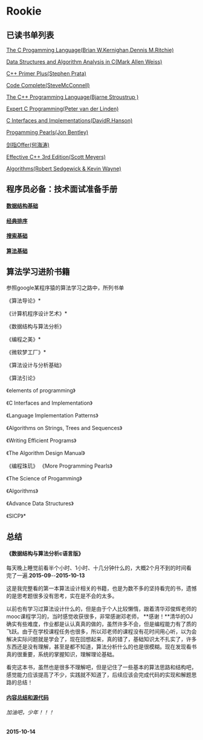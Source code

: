 # Rookie
## <a name = "book"> </a>已读书单列表
[The C Progamming Language(Brian W.Kernighan,Dennis M.Ritchie)](https://github.com/ywang2014/Rookie/tree/master/Src/c_programming_language)

[Data Structures and Algorithm Analysis in C(Mark Allen Weiss)](https://github.com/ywang2014/Rookie/tree/master/Src/dsa)

[C++ Primer Plus(Stephen Prata)](https://github.com/ywang2014/Rookie/tree/master/Src/c_plus_plus_primer_plus)

[Code Complete(SteveMcConnell)](https://github.com/ywang2014/Rookie/tree/master/Src/code_complete)

[The C++ Programming Language(Bjarne Stroustrup )](https://github.com/ywang2014/Rookie/tree/master/Src/The_Cpp_Programming_Language)

[Expert C Programming(Peter van der Linden)](https://github.com/ywang2014/Rookie/tree/master/Src/expert_c)

[C Interfaces and Implementations(DavidR.Hanson)](https://github.com/ywang2014/Rookie/tree/master/Src/CInterfacesAndImplementations)

[Progamming Pearls(Jon Bentley)](https://github.com/ywang2014/Rookie/tree/master/Src/ProgrammingPearls)

[剑指Offer(何海涛)](https://github.com/ywang2014/Rookie/tree/master/Src/sword_offer)

[Effective C++ 3rd Edition(Scott Meyers)](https://github.com/ywang2014/Rookie/tree/master/Src/effective_cpp)

[Algorithms(Robert Sedgewick & Kevin Wayne)](https://github.com/ywang2014/Rookie/tree/master/Src/Algorithms)


## 程序员必备：技术面试准备手册

#### [数据结构基础](https://github.com/ywang2014/Rookie/blob/master/Blogs/DS%26A/BasicDataStructure.md)

#### [经典排序](https://github.com/ywang2014/Rookie/blob/master/Blogs/DS%26A/Sort.md "Title")  

#### [搜索基础](https://github.com/ywang2014/Rookie/blob/master/Blogs/DS%26A/Search.md "Title")  

#### [算法基础](https://github.com/ywang2014/Rookie/blob/master/Blogs/DS%26A/Algorithm.md "Title")  

## 算法学习进阶书籍
参照google某程序猿的算法学习之路中，所列书单

《算法导论》*

《计算机程序设计艺术》*

《数据结构与算法分析》

《编程之美》*

《微软梦工厂》*

《算法设计与分析基础》

《算法引论》

《elements of programming》

《C Interfaces and Implementation》

《Language Implementation Patterns》

《Algorithms on Strings, Trees and Sequences》

《Writing Efficient Programs》

《The Algorithm Design Manual》

《编程珠玑》	《More Programming Pearls》

《The Science of Progamming》

《Algorithms》

《Advance Data Structures》

《SICP》*

## 总结
#### 《数据结构与算法分析c语言版》
每天晚上睡觉前看半个小时、1小时、十几分钟什么的，大概2个月不到的时间看完了一遍.**2015-09**--**2015-10-13**

这是我完整看的第一本算法设计相关的书籍，也是为数不多的坚持看完的书，遗憾的是思考题很多没有思考，实在是不会的太多。

以前也有学习过算法设计什么的，但是由于个人比较懒惰，跟着清华邓俊辉老师的mooc课程学习的，当时感觉收获很多，非常感谢邓老师，
**感谢！**清华的OJ确实有些难度，作业都是认认真真的做的，虽然许多不会，但是编程能力有了质的飞跃。由于在学校课程任务也很多，所以邓老师的课程没有花时间用心听，以为会解决实际问题就是学会了，现在回想起来，真的错了，基础知识太不扎实了，许多东西还是没有理解，甚至是都不知道，算法分析什么的也是很模糊。现在发现看书真的很重要，系统的掌握知识，理解理论基础。

看完这本书，虽然也是很多不理解吧，但是记住了一些基本的算法思路和结构吧，感觉能力应该提高了不少，实践就不知道了，后续应该会完成代码的实现和解题思路的总结！

#### [内容总结和源代码](https://github.com/ywang2014/Rookie/blob/master/DS&&AA-Weiss.md)

###### 加油吧，少年！！！
**2015-10-14**
